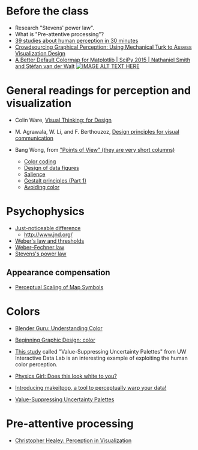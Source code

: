 # Before the class

- Research "Stevens' power law". 
- What is "Pre-attentive processing"?
- [39 studies about human perception in 30 minutes](https://medium.com/@kennelliott/39-studies-about-human-perception-in-30-minutes-4728f9e31a73#.msiyfzvmr)
- [Crowdsourcing Graphical Perception: Using Mechanical Turk to Assess Visualization Design](http://idl.cs.washington.edu/papers/crowdsourcing-graphical-perception/)
- [A Better Default Colormap for Matplotlib | SciPy 2015 | Nathaniel Smith and Stéfan van der Walt](https://www.youtube.com/watch?v=xAoljeRJ3lU)
[![IMAGE ALT TEXT HERE](https://img.youtube.com/vi/xAoljeRJ3lU/0.jpg)](https://www.youtube.com/watch?v=xAoljeRJ3lU)

# General readings for perception and visualization

- Colin Ware, [Visual Thinking: for Design](http://www.amazon.com/Visual-Thinking-Kaufmann-Interactive-Technologies/dp/0123708966)
- M. Agrawala, W. Li, and F. Berthouzoz, [Design principles for visual communication](http://vis.berkeley.edu/papers/designprinciples/p60-agrawala.pdf)

- Bang Wong, from ["Points of View" (they are very short columns)](http://blogs.nature.com/methagora/2013/07/data-visualization-points-of-view.html)
  - [Color coding](http://www.nature.com/nmeth/journal/v7/n8/full/nmeth0810-573.html)
  - [Design of data figures](http://www.nature.com/nmeth/journal/v7/n9/full/nmeth0910-665.html)
  - [Salience](http://www.nature.com/nmeth/journal/v7/n10/full/nmeth1010-773.html)
  - [Gestalt principles (Part 1)](http://www.nature.com/nmeth/journal/v7/n11/full/nmeth1110-863.html)
  - [Avoiding color](http://www.nature.com/nmeth/journal/v8/n7/full/nmeth.1642.html)

# Psychophysics

- [Just-noticeable difference](https://en.wikipedia.org/wiki/Just-noticeable_difference)
  - http://www.jnd.org/
- [Weber's law and thresholds](https://www.khanacademy.org/test-prep/mcat/processing-the-environment/sensory-perception/v/webers-law-and-thresholds)
- [Weber–Fechner law](https://en.wikipedia.org/wiki/Weber%E2%80%93Fechner_law)
- [Stevens's power law](https://en.wikipedia.org/wiki/Stevens%27s_power_law)

## Appearance compensation

- [Perceptual Scaling of Map Symbols](https://makingmaps.net/2007/08/28/perceptual-scaling-of-map-symbols/)


# Colors

- [Blender Guru: Understanding Color](https://www.youtube.com/watch?v=Qj1FK8n7WgY)
- [Beginning Graphic Design: color](https://www.youtube.com/watch?v=_2LLXnUdUIc)

- [This study](https://medium.com/@uwdata/value-suppressing-uncertainty-palettes-426130122ce9) called "Value-Suppressing Uncertainty Palettes" from UW Interactive Data Lab is an interesting example of exploiting the human color perception. 

- [Physics Girl: Does this look white to you?](https://www.youtube.com/watch?v=uNOKWoDtbSk)

- [Introducing makeitpop, a tool to perceptually warp your data!](https://predictablynoisy.com/makeitpop-intro)

- [Value-Suppressing Uncertainty Palettes](https://medium.com/@uwdata/value-suppressing-uncertainty-palettes-426130122ce9)

# Pre-attentive processing

- [Christopher Healey: Perception in Visualization](https://www.csc2.ncsu.edu/faculty/healey/PP)

